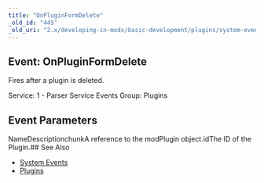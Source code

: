 ```yaml
---
title: "OnPluginFormDelete"
_old_id: "445"
_old_uri: "2.x/developing-in-modx/basic-development/plugins/system-events/onpluginformdelete"
---
```


## Event: OnPluginFormDelete

Fires after a plugin is deleted.

Service: 1 - Parser Service Events 
Group: Plugins

## Event Parameters

NameDescriptionchunkA reference to the modPlugin object.idThe ID of the Plugin.## See Also

- [System Events](developing-in-modx/basic-development/plugins/system-events "System Events")
- [Plugins](developing-in-modx/basic-development/plugins "Plugins")